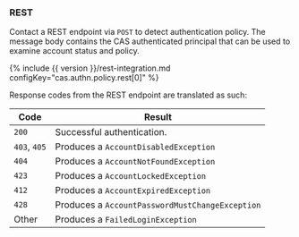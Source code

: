### REST

Contact a REST endpoint via `POST` to detect authentication policy.
The message body contains the CAS authenticated principal that can be used
to examine account status and policy.

{% include {{ version }}/rest-integration.md configKey="cas.authn.policy.rest[0]" %}

Response codes from the REST endpoint are translated as such:

| Code                   | Result
|------------------------|---------------------------------------------
| `200`          | Successful authentication.
| `403`, `405`   | Produces a `AccountDisabledException`
| `404`          | Produces a `AccountNotFoundException`
| `423`          | Produces a `AccountLockedException`
| `412`          | Produces a `AccountExpiredException`
| `428`          | Produces a `AccountPasswordMustChangeException`
| Other          | Produces a `FailedLoginException`
